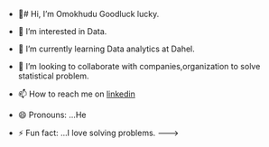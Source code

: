 - 👋# Hi, I’m Omokhudu Goodluck lucky.
- 👀 I’m interested in Data.
- 🌱 I’m currently learning Data analytics at Dahel.
- 💞️ I’m looking to collaborate with companies,organization to solve statistical problem.
- 📫 How to reach me on [linkedin](www.linkedin.com/in/lucky-omokhudu-6aaa75257)


- 😄 Pronouns: ...He
- ⚡ Fun fact: ...I love solving problems.
--->
